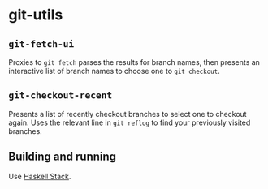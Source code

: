 # git-utils

## `git-fetch-ui`

Proxies to `git fetch` parses the results for branch names, then
presents an interactive list of branch names to choose one to `git checkout`.

## `git-checkout-recent`

Presents a list of recently checkout branches to select one to checkout again.
Uses the relevant line in `git reflog` to find your previously visited branches.

## Building and running

Use [Haskell Stack](https://docs.haskellstack.org/en/stable/README/).
